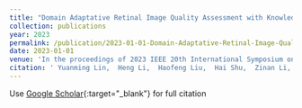 ```yaml
---
title: "Domain Adaptative Retinal Image Quality Assessment with Knowledge Distillation Using Competitive Teacher-Student Network"
collection: publications
year: 2023
permalink: /publication/2023-01-01-Domain-Adaptative-Retinal-Image-Quality-Assessment-with-Knowledge-Distillation-Using-Competitive-Teacher-Student-Network
date: 2023-01-01
venue: 'In the proceedings of 2023 IEEE 20th International Symposium on Biomedical Imaging (ISBI)'
citation: ' Yuanming Lin,  Heng Li,  Haofeng Liu,  Hai Shu,  Zinan Li,  <b>Yan Hu</b>,  Jiang Liu, &quot;Domain Adaptative Retinal Image Quality Assessment with Knowledge Distillation Using Competitive Teacher-Student Network.&quot; In the proceedings of 2023 IEEE 20th International Symposium on Biomedical Imaging (ISBI), 2023.'
---
```

Use [Google Scholar](https://scholar.google.com/scholar?q=Domain+Adaptative+Retinal+Image+Quality+Assessment+with+Knowledge+Distillation+Using+Competitive+Teacher+Student+Network){:target="_blank"} for full citation
